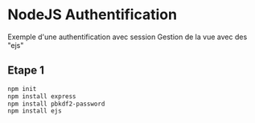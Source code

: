 # NodeJS Authentification
Exemple d'une authentification avec session
Gestion de la vue avec des "ejs"

## Etape 1
```bash
npm init
npm install express
npm install pbkdf2-password
npm install ejs

```
